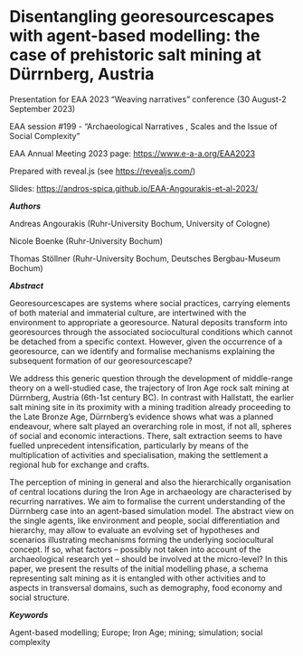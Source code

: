 # Disentangling georesourcescapes with agent-based modelling: the case of prehistoric salt mining at Dürrnberg, Austria

Presentation for EAA 2023 “Weaving narratives” conference (30 August-2 September 2023)

EAA session #199  -  “Archaeological Narratives , Scales and the Issue of Social Complexity”

EAA Annual Meeting 2023 page: https://www.e-a-a.org/EAA2023

Prepared with reveal.js (see https://revealjs.com/)

Slides: https://andros-spica.github.io/EAA-Angourakis-et-al-2023/

**_Authors_**

Andreas Angourakis (Ruhr-University Bochum, University of Cologne)

Nicole Boenke (Ruhr-University Bochum)

Thomas Stöllner (Ruhr-University Bochum, Deutsches Bergbau-Museum Bochum)

**_Abstract_**

Georesourcescapes are systems where social practices, carrying elements of both material and immaterial culture, are intertwined with the environment to appropriate a georesource. Natural deposits transform into georesources through the associated sociocultural conditions which cannot be detached from a specific context. However, given the occurrence of a georesource, can we identify and formalise mechanisms explaining the subsequent formation of our georesourcescape?

We address this generic question through the development of middle-range theory on a well-studied case, the trajectory of Iron Age rock salt mining at Dürrnberg, Austria (6th-1st century BC). In contrast with Hallstatt, the earlier salt mining site in its proximity with a mining tradition already proceeding to the Late Bronze Age, Dürrnberg’s evidence shows what was a planned endeavour, where salt played an overarching role in most, if not all, spheres of social and economic interactions. There, salt extraction seems to have fuelled unprecedent intensification, particularly by means of the multiplication of activities and specialisation, making the settlement a regional hub for exchange and crafts.

The perception of mining in general and also the hierarchically organisation of central locations during the Iron Age in archaeology are characterised by recurring narratives. We aim to formalise the current understanding of the Dürrnberg case into an agent-based simulation model. The abstract view on the single agents, like environment and people, social differentiation and hierarchy, may allow to evaluate an evolving set of hypotheses and scenarios illustrating mechanisms forming the underlying sociocultural concept. If so, what factors – possibly not taken into account of the archaeological research yet – should be involved at the micro-level? In this paper, we present the results of the initial modelling phase, a schema representing salt mining as it is entangled with other activities and to aspects in transversal domains, such as demography, food economy and social structure. 


**_Keywords_**

Agent-based modelling; Europe; Iron Age; mining; simulation; social complexity  

